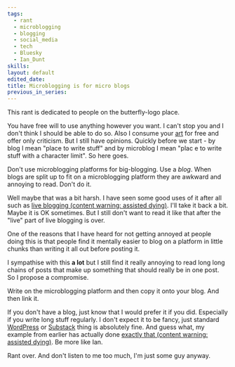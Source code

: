 ```yaml
---
tags:
  - rant
  - microblogging
  - blogging
  - social_media
  - tech
  - Bluesky
  - Ian_Dunt
skills: 
layout: default
edited_date: 
title: Microblogging is for micro blogs
previous_in_series:
---
```

This rant is dedicated to people on the butterfly-logo place.

You have free will to use anything however you want. I can't stop you and I don't think I should be able to do so. Also I consume your [art](/posts/Is-content-destroying-art.html) for free and offer only criticism. But I still have opinions. Quickly before we start - by blog I mean "place to write stuff" and by microblog I mean "plac
e to write stuff with a character limit". So here goes.

Don't use microblogging platforms for big-blogging. Use a *blog*. When blogs are split up to fit on a microblogging platform they are awkward and annoying to read. Don't do it.

Well maybe that was a bit harsh. I have seen some good uses of it after all such as [live blogging (content warning: assisted dying)](https://bsky.app/profile/iandunt.bsky.social/post/3lc37ekdsk226). I'll take it back a bit. Maybe it is OK sometimes. But I still don't want to read it like that after the "live" part of live blogging is over.

One of the reasons that I have heard for not getting annoyed at people doing this is that people find it mentally easier to blog on a platform in little chunks than writing it all out before posting it.

I sympathise with this **a lot** but I still find it really annoying to read long long chains of posts that make up something that should really be in one post. So I propose a compromise.

Write on the microblogging platform and then copy it onto your blog. And then link it.

If you don't have a blog, just know that I would prefer it if you did. Especially if you write long stuff regularly. I don't expect it to be fancy, just standard [WordPress](https://wordpress.org/) or [Substack](https://substack.com/) thing is absolutely fine. And guess what, my example from earlier has actually done [exactly that (content warning: assisted dying)](https://iandunt.substack.com/p/assisted-dying-triumph-for-reformers). Be more like Ian.

Rant over. And don't listen to me too much, I'm just some guy anyway.